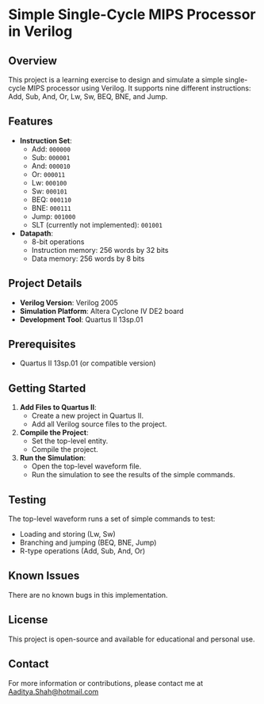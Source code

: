 

# Simple Single-Cycle MIPS Processor in Verilog

## Overview

This project is a learning exercise to design and simulate a simple single-cycle MIPS processor using Verilog. It supports nine different instructions: Add, Sub, And, Or, Lw, Sw, BEQ, BNE, and Jump.

## Features

- **Instruction Set**:
  - Add: `000000`
  - Sub: `000001`
  - And: `000010`
  - Or: `000011`
  - Lw: `000100`
  - Sw: `000101`
  - BEQ: `000110`
  - BNE: `000111`
  - Jump: `001000`
  - SLT (currently not implemented): `001001`
- **Datapath**:
  - 8-bit operations
  - Instruction memory: 256 words by 32 bits
  - Data memory: 256 words by 8 bits

## Project Details

- **Verilog Version**: Verilog 2005
- **Simulation Platform**: Altera Cyclone IV DE2 board
- **Development Tool**: Quartus II 13sp.01

## Prerequisites

- Quartus II 13sp.01 (or compatible version)

## Getting Started

1. **Add Files to Quartus II**:
   - Create a new project in Quartus II.
   - Add all Verilog source files to the project.
2. **Compile the Project**:
   - Set the top-level entity.
   - Compile the project.
3. **Run the Simulation**:
   - Open the top-level waveform file.
   - Run the simulation to see the results of the simple commands.

## Testing

The top-level waveform runs a set of simple commands to test:
- Loading and storing (Lw, Sw)
- Branching and jumping (BEQ, BNE, Jump)
- R-type operations (Add, Sub, And, Or)

## Known Issues

There are no known bugs in this implementation.

## License

This project is open-source and available for educational and personal use.

## Contact

For more information or contributions, please contact me at Aaditya.Shah@hotmail.com
